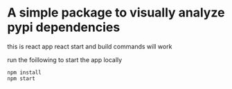 # A simple package to visually analyze pypi dependencies

this is react app react start and build commands will work

run the foillowing to start the app locally

    npm install
    npm start

